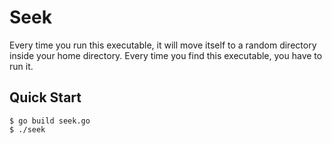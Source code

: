 # Seek
Every time you run this executable, it will move itself to a random directory
inside your home directory. Every time you find this executable, you have to
run it.

## Quick Start
```console
$ go build seek.go
$ ./seek
```
